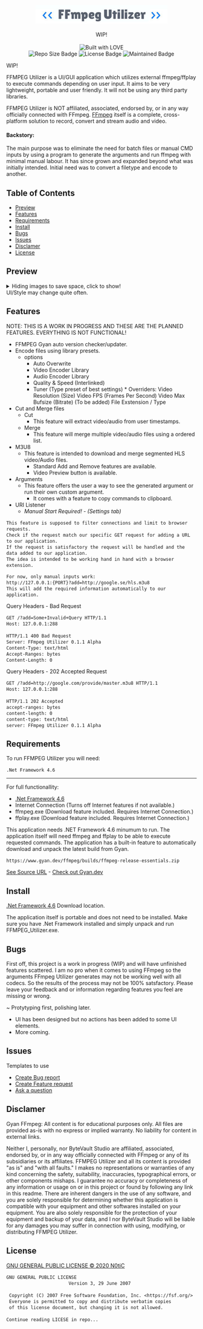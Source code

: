 <p align="center">
    <img src="https://github.com/n0tic/FFmpeg-UI-Utilizer/raw/master/FFmpeg%20Utilizer/Resources/ffmpegUtilizerLogo.jpg" alt="FFmpeg Utilizer Logo">
    <br />
    <br />
	WIP!
    <br />
    <br />
    <img src="http://ForTheBadge.com/images/badges/built-with-love.svg" alt="Built with LOVE">
    <br />
    <img src="https://img.shields.io/github/repo-size/n0tic/FFmpeg-UI-Utilizer?label=Repo%20Size" alt="Repo Size Badge">
    <img src="https://img.shields.io/github/license/n0tic/FFmpeg-UI-Utilizer" alt="License Badge">
    <img src="https://img.shields.io/maintenance/YES/2020" alt="Maintained Badge">
</p>

WIP!

FFMPEG Utilizer is a UI/GUI application which utilizes external ffmpeg/ffplay to execute commands depending on user input. It aims to be very lightweight, portable and user friendly. It will not be using any third party libraries.

FFMPEG Utilizer is NOT affiliated, associated, endorsed by, or in any way officially connected with FFmpeg.
[FFmpeg](https://ffmpeg.org/) itself is a complete, cross-platform solution to record, convert and stream audio and video. 


#### Backstory: 
The main purpose was to eliminate the need for batch files or manual CMD inputs by using a program to generate the arguments and run ffmpeg with minimal manual labour. It has since grown and expanded beyond what was initially intended.
Initial need was to convert a filetype and encode to another.

## Table of Contents

- [Preview](#preview)
- [Features](#features)
- [Requirements](#requirements)
- [Install](#install)
- [Bugs](#bugs)
- [Issues](#issues)
- [Disclamer](#disclamer)
- [License](#license)

## Preview 

<details>
  <summary>Hiding images to save space, click to show!</summary>
  
![FFmpeg Utilizer](http://bytevaultstudio.se/ShareX/FFmpeg_Utilizer_bgHaNJQ7dE.png)
![FFmpeg Utilizer](http://bytevaultstudio.se/ShareX/FFmpeg_Utilizer_hM9XKIB3kS.png)
![FFmpeg Utilizer](http://bytevaultstudio.se/ShareX/FFmpeg_Utilizer_AV3oxeaD8N.png)
![FFmpeg Utilizer](http://bytevaultstudio.se/ShareX/FFmpeg_Utilizer_VnnHXr3Pm0.png)
![FFmpeg Utilizer](http://bytevaultstudio.se/ShareX/FFmpeg_Utilizer_yrbbBs2xMH.png)
![FFmpeg Utilizer](http://bytevaultstudio.se/ShareX/FFmpeg_Utilizer_LkBdY5PeUl.png)
  
</details>
UI/Style may change quite often.

## Features

NOTE: THIS IS A WORK IN PROGRESS AND THESE ARE THE PLANNED FEATURES. EVERYTHING IS NOT FUNCTIONAL!

* FFMPEG Gyan auto version checker/updater.
* Encode files using library presets.
	* options
      * Auto Overwrite
      * Video Encoder Library
      * Audio Encoder Library
      * Quality & Speed (Interlinked)
      * Tuner (Type preset of best settings)
      		* Overriders:
            Video Resolution (Size)
            Video FPS (Frames Per Second)
            Video Max Bufsize (Bitrate) (To be added)
            File Exstension / Type
* Cut and Merge files
	* Cut
    	* This feature will extract video/audio from user timestamps.
    * Merge
    	* This feature will merge multiple video/audio files using a ordered list.
* M3U8
	* This feature is intended to download and merge segmented HLS video/Audio files.
    	* Standard Add and Remove features are available.
        * Video Preview button is available.
* Arguments
	* This feature offers the user a way to see the generated argument or run their own custom argument.
    	* It comes with a feature to copy commands to clipboard.
* URI Listener
	* *Manual Start Required! - (Settings tab)*
```
This feature is supposed to filter connections and limit to browser requests.
Check if the request match our specific GET request for adding a URL to our application. 
If the request is satisfactory the request will be handled and the data added to our application. 
The idea is intended to be working hand in hand with a browser extension. 
```
```
For now, only manual inputs work:
http://127.0.0.1:{PORT}?add=http://google.se/hls.m3u8
This will add the required information automatically to our application.
```
Query Headers - Bad Request
```
GET /?add=Some+Invalid+Query HTTP/1.1
Host: 127.0.0.1:288

HTTP/1.1 400 Bad Request
Server: FFmpeg Utilizer 0.1.1 Alpha
Content-Type: text/html
Accept-Ranges: bytes
Content-Length: 0
```
Query Headers - 202 Accepted Request
```
GET /?add=http://google.com/provide/master.m3u8 HTTP/1.1
Host: 127.0.0.1:288

HTTP/1.1 202 Accepted
accept-ranges: bytes
content-length: 0
content-type: text/html
server: FFmpeg Utilizer 0.1.1 Alpha
```
## Requirements

To run FFMPEG Utilizer you will need:

```
.Net Framework 4.6 
```

-----

For full functionallity:
- [.Net Framework 4.6](https://www.microsoft.com/en-US/download/details.aspx?id=48130)
- Internet Connection (Turns off Internet features if not available.)
- ffmpeg.exe (Download feature included. Requires Internet Connection.)
- ffplay.exe (Download feature included. Requires Internet Connection.)

This application needs .NET Framework 4.6 minumum to run.
The application itself will need ffmpeg and ffplay to be able to execute requested commands. The application has a built-in feature to automatically download and unpack the latest build from Gyan.
```
https://www.gyan.dev/ffmpeg/builds/ffmpeg-release-essentials.zip
```
[See Source URL](FFMPEG_Utilizer/Core/Core.cs#L160) - [Check out Gyan.dev](https://www.gyan.dev/ffmpeg/builds/)
## Install

[.Net Framework 4.6](https://www.microsoft.com/en-US/download/details.aspx?id=48130) Download location.


The application itself is portable and does not need to be installed. Make sure you have .Net Framework installed and simply unpack and run FFMPEG_Utilizer.exe.

## Bugs

First off, this project is a work in progress (WIP) and will have unfinished features scattered.
I am no pro when it comes to using FFmpeg so the arguments FFmpeg Utilizer generates may not be working well with all codecs.
So the results of the process may not be 100% satsfactory. Please leave your feedback and or information regarding features you feel are missing or wrong.

~ Protytyping first, polishing later.

- UI has been designed but no actions has been added to some UI elements.
- More coming.

## Issues

Templates to use
- [Create Bug report](https://github.com/n0tic/FFMPEG-UI-Utilizer/issues/new?assignees=&labels=&template=bug_report.md&title=)
- [Create Feature request](https://github.com/n0tic/FFMPEG-UI-Utilizer/issues/new?assignees=&labels=&template=feature_request.md&title=)
- [Ask a question](https://github.com/n0tic/FFMPEG-UI-Utilizer/issues/new?assignees=&labels=&template=ask-a-question.md&title=)

## Disclamer

Gyan FFmpeg:
All content is for educational purposes only.
All files are provided as-is with no express or implied warranty.
No liability for content in external links.

Neither I, personally, nor ByteVault Studio are affiliated, associated, endorsed by, or in any way officially connected with FFmpeg or any of its subsidiaries or its affiliates.
FFMPEG Utilizer and all its content is provided "as is" and "with all faults." I makes no representations or warranties of any kind concerning the safety, suitability, inaccuracies, typographical errors, or other components mishaps. I guarantee no accuracy or completeness of any information or usage on or in this project or found by following any link in this readme. There are inherent dangers in the use of any software, and you are solely responsible for determining whether this application is compatible with your equipment and other softwares installed on your equipment. You are also solely responsible for the protection of your equipment and backup of your data, and I nor ByteVault Studio will be liable for any damages you may suffer in connection with using, modifying, or distributing FFMPEG Utilizer.

## License

[GNU GENERAL PUBLIC LICENSE © 2020 N0tiC](LICENSE)

```
GNU GENERAL PUBLIC LICENSE
                       Version 3, 29 June 2007

 Copyright (C) 2007 Free Software Foundation, Inc. <https://fsf.org/>
 Everyone is permitted to copy and distribute verbatim copies
 of this license document, but changing it is not allowed.
 
Continue reading LICESE in repo...
```
